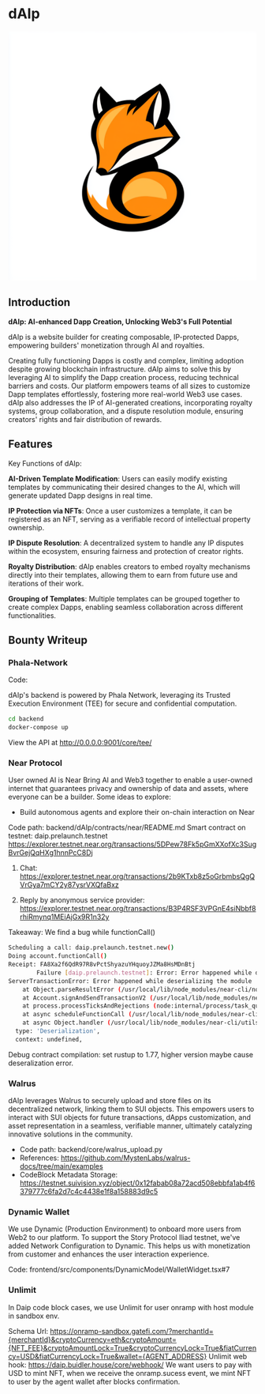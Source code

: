 # dAIp

![Logo](./docs/logo.png)

## Introduction

**dAIp: AI-enhanced Dapp Creation, Unlocking Web3's Full Potential**

dAIp is a website builder for creating composable, IP-protected Dapps, empowering builders' monetization through AI and royalties.

Creating fully functioning Dapps is costly and complex, limiting adoption despite growing blockchain infrastructure. dAIp aims to solve this by leveraging AI to simplify the Dapp creation process, reducing technical barriers and costs. Our platform empowers teams of all sizes to customize Dapp templates effortlessly, fostering more real-world Web3 use cases. dAIp also addresses the IP of AI-generated creations, incorporating royalty systems, group collaboration, and a dispute resolution module, ensuring creators' rights and fair distribution of rewards.

## Features

Key Functions of dAIp:

**AI-Driven Template Modification**: Users can easily modify existing templates by communicating their desired changes to the AI, which will generate updated Dapp designs in real time.

**IP Protection via NFTs**: Once a user customizes a template, it can be registered as an NFT, serving as a verifiable record of intellectual property ownership.

**IP Dispute Resolution**: A decentralized system to handle any IP disputes within the ecosystem, ensuring fairness and protection of creator rights.

**Royalty Distribution**: dAIp enables creators to embed royalty mechanisms directly into their templates, allowing them to earn from future use and iterations of their work.

**Grouping of Templates**: Multiple templates can be grouped together to create complex Dapps, enabling seamless collaboration across different functionalities.

## Bounty Writeup

### Phala-Network

Code: 

dAIp's backend is powered by Phala Network, leveraging its Trusted Execution Environment (TEE) for secure and confidential computation.
```bash
cd backend
docker-compose up 
```

View the API at http://0.0.0.0:9001/core/tee/

### Near Protocol

User owned AI is Near
Bring AI and Web3 together to enable a user-owned internet that guarantees privacy and ownership of data and assets, where everyone can be a builder. Some ideas to explore:
* Build autonomous agents and explore their on-chain interaction on Near

Code path: backend/dAIp/contracts/near/README.md
Smart contract on testnet: daip.prelaunch.testnet
https://explorer.testnet.near.org/transactions/5DPew78Fk5pGmXXofXc3SugBvrGejQqHXg1hnnPcC8Dj

1. Chat:
https://explorer.testnet.near.org/transactions/2b9KTxb8z5oGrbmbsQgQVrGya7mCY2y87ysrVXQfaBxz

2. Reply by anonymous service provider:
https://explorer.testnet.near.org/transactions/B3P4RSF3VPGnE4siNbbf8rhiRmynq1MEiAjGx9R1n32y

Takeaway:
We find a bug while functionCall()

```bash
Scheduling a call: daip.prelaunch.testnet.new()
Doing account.functionCall()
Receipt: FA8Xa2f6QdR97R8vPctShyazuYHquoyJZMa8HsMDnBtj
        Failure [daip.prelaunch.testnet]: Error: Error happened while deserializing the module
ServerTransactionError: Error happened while deserializing the module
    at Object.parseResultError (/usr/local/lib/node_modules/near-cli/node_modules/near-api-js/lib/utils/rpc_errors.js:31:29)
    at Account.signAndSendTransactionV2 (/usr/local/lib/node_modules/near-cli/node_modules/near-api-js/lib/account.js:160:36)
    at process.processTicksAndRejections (node:internal/process/task_queues:105:5)
    at async scheduleFunctionCall (/usr/local/lib/node_modules/near-cli/commands/call.js:57:38)
    at async Object.handler (/usr/local/lib/node_modules/near-cli/utils/exit-on-error.js:52:9) {
  type: 'Deserialization',
  context: undefined,
```

Debug contract compilation: set rustup to 1.77, higher version maybe cause deseralization error.

### Walrus

dAIp leverages Walrus to securely upload and store files on its decentralized network, linking them to SUI objects. This empowers users to interact with SUI objects for future transactions, dApps customization, and asset representation in a seamless, verifiable manner, ultimately catalyzing innovative solutions in the community.

- Code path: backend/core/walrus_upload.py    
- References: https://github.com/MystenLabs/walrus-docs/tree/main/examples
- CodeBlock Metadata Storage: https://testnet.suivision.xyz/object/0x12fabab08a72acd508ebbfa1ab4f6379777c6fa2d7c4c4438e1f8a158883d9c5

### Dynamic Wallet

We use Dynamic (Production Environment) to onboard more users from Web2 to our platform. 
To support the Story Protocol Iliad testnet, we've added Network Configuration to Dynamic. 
This helps us with monetization from customer and enhances the user interaction experience.

Code: frontend/src/components/DynamicModel/WalletWidget.tsx#7

### Unlimit 

In Daip code block cases, we use Unlimit for user onramp with host module in sandbox env.

Schema Url: https://onramp-sandbox.gatefi.com/?merchantId={merchantId}&cryptoCurrency=eth&cryptoAmount={NFT_FEE}&cryptoAmountLock=True&cryptoCurrencyLock=True&fiatCurrency=USD&fiatCurrencyLock=True&wallet={AGENT_ADDRESS}
Unlimit web hook: https://daip.buidler.house/core/webhook/
We want users to pay with USD to mint NFT, when we receive the onramp.sucess event, we mint NFT to user by the agent wallet after blocks confirmation.
